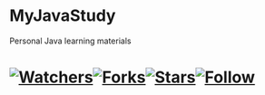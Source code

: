 # MyJavaStudy

Personal Java learning materials


# [![Watchers](https://img.shields.io/github/watchers/yongsuhuanzhe/MyJavaStudy.svg?style=social)](https://github.com/yongsuhuanzhe/MyJavaStudy)[![Forks](https://img.shields.io/github/forks/yongsuhuanzhe/MyJavaStudy.svg)](https://github.com/yongsuhuanzhe/MyJavaStudy/network/members)[![Stars](https://img.shields.io/github/stars/yongsuhuanzhe/MyJavaStudy.svg)](https://github.com/yongsuhuanzhe/MyJavaStudy/stargazers)[![Follow](https://img.shields.io/github/followers/yongsuhuanzhe.svg?style=social)](https://github.com/yongsuhuanzhe)





